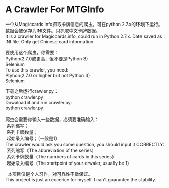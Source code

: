 # A Crawler For MTGInfo
    
一个从Magiccards.info抓取卡牌信息的爬虫，可在python 2.7.x的环境下运行。数据会被保存为INI文件。只抓取中文卡牌数据。  
It is a crawler for Magiccards.info, could run in Python 2.7.x. Date saved as INI file. Only get Chinese card information.  
    
    
要使用这个爬虫，你需要：  
  Python(2.7.0或更高，但不要是Python 3)  
  Selenium  
To use this crawler, you need:  
  Ptyhon(2.7.0 or higher but not Python 3)  
  Selenium  
  
下载之后运行crawler.py：  
  python crawler.py  
Dowaload it and run crawler.py:  
  python crawler.py  
    
爬虫会需要你输入一些数据，必须要准确输入：  
  系列缩写；  
  系列卡牌数量；  
  起始录入编号；（一般是1）  
The crawler would ask you some question, you should input it CORRECTLY:  
  系列缩写（The abbreviation of the series）  
  系列卡牌数量（The numbers of cards in this series）  
  起始录入编号（The startpoint of your crwaler, usually be 1）  
    
  
本项目仅是个人习作，对可靠性不做保证。  
This project is just an excerice for myself. I can't guarantee the stability.  
